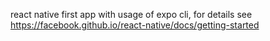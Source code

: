 react native first app with usage of expo cli, for details see https://facebook.github.io/react-native/docs/getting-started